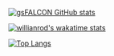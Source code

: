 [![gsFALCON GitHub stats](https://github-readme-stats.vercel.app/api?username=gsfalcon&theme=swift&show_icons=true&hide_border=true)](https://github.com/gsfalcon)

[![willianrod's wakatime stats](https://github-readme-stats.vercel.app/api/wakatime?username=gsfalcon&theme=swift&hide_border=true)](https://github.com/gsfalcon)

[![Top Langs](https://github-readme-stats.vercel.app/api/top-langs/?username=gsfalcon&layout=compact&theme=swift&hide_border=true)](https://github.com/gsfalcon)
